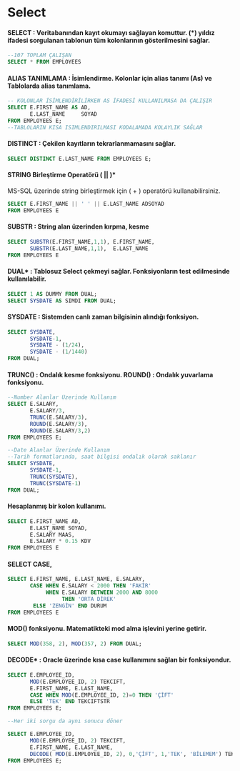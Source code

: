 # Select

#### SELECT : Veritabanından kayıt okumayı sağlayan komuttur. \(\*\) yıldız ifadesi sorgulanan tablonun tüm kolonlarının gösterilmesini sağlar.

```sql
--107 TOPLAM ÇALIŞAN
SELECT * FROM EMPLOYEES
```

#### 

#### ALIAS TANIMLAMA : İsimlendirme. Kolonlar için alias tanımı \(As\) ve Tablolarda alias tanımlama.

```sql
-- KOLONLAR İSİMLENDİRİLİRKEN AS İFADESİ KULLANILMASA DA ÇALIŞIR
SELECT E.FIRST_NAME AS AD, 
       E.LAST_NAME     SOYAD 
FROM EMPLOYEES E; 
--TABLOLARIN KISA ISIMLENDIRILMASI KODALAMADA KOLAYLIK SAĞLAR
```

#### 

#### DISTINCT : Çekilen kayıtların tekrarlanmamasını sağlar.

```sql
SELECT DISTINCT E.LAST_NAME FROM EMPLOYEES E;
```

#### 

#### STRING Birleştirme Operatörü \( \|\| \)\*

MS-SQL üzerinde string birleştirmek için \( + \) operatörü kullanabilirsiniz.

```sql
SELECT E.FIRST_NAME || ' ' || E.LAST_NAME ADSOYAD 
FROM EMPLOYEES E
```

####  

#### SUBSTR : String alan üzerinden kırpma, kesme

```sql
SELECT SUBSTR(E.FIRST_NAME,1,1), E.FIRST_NAME,
       SUBSTR(E.LAST_NAME,1,1),  E.LAST_NAME 
FROM EMPLOYEES E

```

#### 

#### DUAL\* : Tablosuz Select çekmeyi sağlar. Fonksiyonların test edilmesinde kullanılabilir.

```sql
SELECT 1 AS DUMMY FROM DUAL;
SELECT SYSDATE AS SIMDI FROM DUAL;
```

#### 

#### SYSDATE : Sistemden canlı zaman bilgisinin alındığı fonksiyon.

```sql
SELECT SYSDATE, 
       SYSDATE-1, 
       SYSDATE - (1/24), 
       SYSDATE - (1/1440) 
FROM DUAL;
```

####  TRUNC\(\) : Ondalık kesme fonksiyonu.       ROUND\(\) : Ondalık yuvarlama fonksiyonu.

```sql
--Number Alanlar Üzerinde Kullanım
SELECT E.SALARY, 
       E.SALARY/3, 
       TRUNC(E.SALARY/3), 
       ROUND(E.SALARY/3), 
       ROUND(E.SALARY/3,2)  
FROM EMPLOYEES E;

--Date Alanlar Üzerinde Kullanım
--Tarih formatlarında, saat bilgisi ondalık olarak saklanır 
SELECT SYSDATE, 
       SYSDATE-1, 
       TRUNC(SYSDATE), 
       TRUNC(SYSDATE-1) 
FROM DUAL;
```



#### Hesaplanmış bir kolon kullanımı.

```sql
SELECT E.FIRST_NAME AD, 
       E.LAST_NAME SOYAD, 
       E.SALARY MAAS, 
       E.SALARY * 0.15 KDV 
FROM EMPLOYEES E 
```



#### SELECT CASE, 

```sql
SELECT E.FIRST_NAME, E.LAST_NAME, E.SALARY,
       CASE WHEN E.SALARY < 2000 THEN 'FAKİR'
            WHEN E.SALARY BETWEEN 2000 AND 8000
                 THEN 'ORTA DİREK'
        ELSE 'ZENGİN' END DURUM
FROM EMPLOYEES E
```



#### MOD\(\) fonksiyonu. Matematikteki mod alma işlevini yerine getirir.

```sql
SELECT MOD(358, 2), MOD(357, 2) FROM DUAL;
```



#### DECODE\* : Oracle üzerinde kısa case kullanımını sağlan bir fonksiyondur.

```sql
SELECT E.EMPLOYEE_ID, 
       MOD(E.EMPLOYEE_ID, 2) TEKCIFT, 
       E.FIRST_NAME, E.LAST_NAME, 
       CASE WHEN MOD(E.EMPLOYEE_ID, 2)=0 THEN 'ÇİFT'
       ELSE 'TEK' END TEKCIFTSTR
FROM EMPLOYEES E;

--Her iki sorgu da aynı sonucu döner

SELECT E.EMPLOYEE_ID, 
       MOD(E.EMPLOYEE_ID, 2) TEKCIFT, 
       E.FIRST_NAME, E.LAST_NAME, 
       DECODE( MOD(E.EMPLOYEE_ID, 2), 0,'ÇİFT', 1,'TEK', 'BİLEMEM') TEKCIFTSTR
FROM EMPLOYEES E;
```



